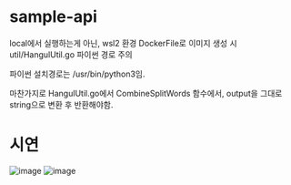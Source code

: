 # sample-api

local에서 실행하는게 아닌, wsl2 환경 DockerFile로 이미지 생성 시 util/HangulUtil.go 파이썬 경로 주의

파이썬 설치경로는 /usr/bin/python3임.

마찬가지로 HangulUtil.go에서 CombineSplitWords 함수에서, output을 그대로 string으로 변환 후 반환해야함.

# 시연

![image](https://github.com/backend-study-space/search-api/assets/96719735/1363d6cf-81e6-493b-af64-96a5c4a37116)
![image](https://github.com/backend-study-space/search-api/assets/96719735/1508b1f7-193c-4579-995d-09a913ccc6ca)
